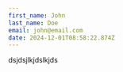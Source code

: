 ```yaml
---
first_name: John
last_name: Doe
email: john@email.com
date: 2024-12-01T08:58:22.874Z
---
```

dsjdsjlkjdslkjds
